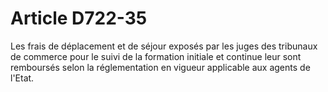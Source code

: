 # Article D722-35

<p>Les frais de déplacement et de séjour exposés par les juges des tribunaux de commerce pour le suivi de la formation initiale et continue leur sont remboursés selon la réglementation en vigueur applicable aux agents de l'Etat.</p>